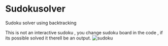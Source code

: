 # Sudokusolver
Sudoku solver using backtracking


This is not an interactive sudoku , you change sudoku board in the code , if its possible solved it therell be an output.
![sudoku](https://user-images.githubusercontent.com/65522523/116448596-e9cddc80-a81e-11eb-98be-b270e56915af.jpg)

